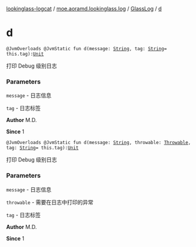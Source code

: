 [lookinglass-logcat](../../index.md) / [moe.aoramd.lookinglass.log](../index.md) / [GlassLog](index.md) / [d](./d.md)

# d

`@JvmOverloads @JvmStatic fun d(message: `[`String`](https://kotlinlang.org/api/latest/jvm/stdlib/kotlin/-string/index.html)`, tag: `[`String`](https://kotlinlang.org/api/latest/jvm/stdlib/kotlin/-string/index.html)` = this.tag): `[`Unit`](https://kotlinlang.org/api/latest/jvm/stdlib/kotlin/-unit/index.html)

打印 Debug 级别日志

### Parameters

`message` - 日志信息

`tag` - 日志标签

**Author**
M.D.

**Since**
1

`@JvmOverloads @JvmStatic fun d(message: `[`String`](https://kotlinlang.org/api/latest/jvm/stdlib/kotlin/-string/index.html)`, throwable: `[`Throwable`](https://kotlinlang.org/api/latest/jvm/stdlib/kotlin/-throwable/index.html)`, tag: `[`String`](https://kotlinlang.org/api/latest/jvm/stdlib/kotlin/-string/index.html)` = this.tag): `[`Unit`](https://kotlinlang.org/api/latest/jvm/stdlib/kotlin/-unit/index.html)

打印 Debug 级别日志

### Parameters

`message` - 日志信息

`throwable` - 需要在日志中打印的异常

`tag` - 日志标签

**Author**
M.D.

**Since**
1

